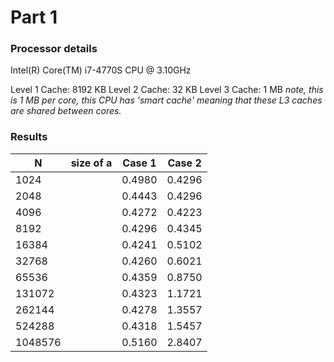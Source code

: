 # Part 1

### Processor details

Intel(R) Core(TM) i7-4770S CPU @ 3.10GHz

Level 1 Cache: 8192 KB
Level 2 Cache: 32	KB
Level 3 Cache: 1 	MB
*note, this is 1 MB per core, this CPU has 'smart cache' meaning that these L3 caches are shared
between cores.*

### Results

|N       |size of a    |Case 1          |Case 2          |
|--------|-------------|----------------|----------------|
|1024    |             |0.4980          |0.4296          |
|2048    |             |0.4443          |0.4296          |
|4096    |             |0.4272          |0.4223          |
|8192    |             |0.4296          |0.4345          |
|16384   |             |0.4241          |0.5102          |
|32768   |             |0.4260          |0.6021          |
|65536   |             |0.4359          |0.8750          |
|131072  |             |0.4323          |1.1721          |
|262144  |             |0.4278          |1.3557          |
|524288  |             |0.4318          |1.5457          |
|1048576 |             |0.5160          |2.8407          |

